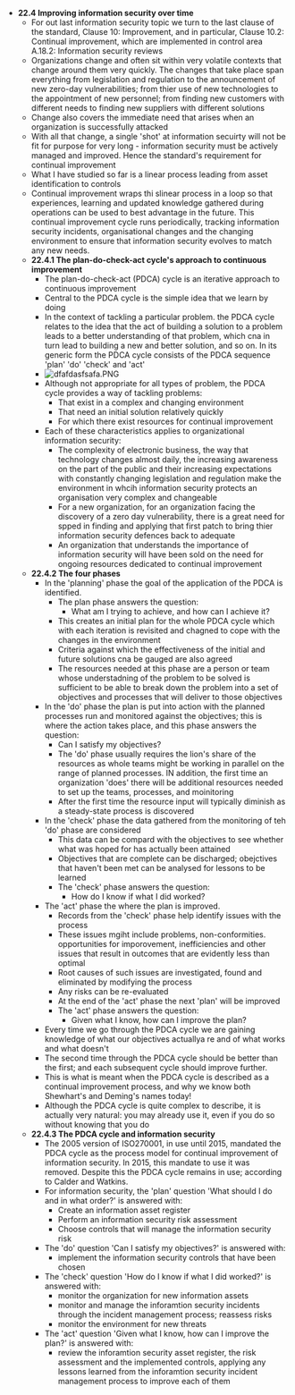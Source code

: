 - **22.4 Improving information security over time**
	- For out last information security topic we turn to the last clause of the standard, Clause 10: Improvement, and in particular, Clause 10.2: Continual improvement, which are implemented in control area A.18.2: Information security reviews
	- Organizations change and often sit within very volatile contexts that change around them very quickly. The changes that take place span everything from legislation and regulation to the announcement of new zero-day vulnerabilities; from thier use of new technologies to the appointment of new personnel; from finding new customers with different needs to finding new suppliers with different solutions
	- Change also covers the immediate need that arises when an organization is successfully attacked
	- With all that change, a single 'shot' at information secuirty will not be fit for purpose for very long - information security must be actively managed and improved. Hence the standard's requirement for continual improvement
	- What I have studied so far is a linear process leading from asset identification to controls
	- Continual improvement wraps thi slinear process in a loop so that experiences, learning and updated knowledge gathered during operations can be used to best advantage in the future. This continual improvement cycle runs periodically, tracking information security incidents, organisational changes and the changing environment to ensure that information security evolves to match any new needs.
	- **22.4.1 The plan-do-check-act cycle's approach to continuous improvement**
		- The plan-do-check-act (PDCA) cycle is an iterative approach to continuous improvement
		- Central to the PDCA cycle is the simple idea that we learn by doing
		- In the context of tackling a particular problem. the PDCA cycle relates to the idea that the act of building a solution to a problem leads to a better understanding of that problem, which cna in turn lead to building a new and better solution, and so on. In its generic form the PDCA cycle consists of the PDCA sequence 'plan' 'do' 'check' and 'act'
		- ![dfafdasfsafa.PNG](../../../_resources/dfafdasfsafa.PNG)
		- Although not appropriate for all types of problem, the PDCA cycle provides a way of tackling problems:
			- That exist in a complex and changing environment
			- That need an initial solution relatively quickly
			- For which there exist resources for continual improvement
		- Each of these characteristics applies to organizational information security:
			- The complexity of electronic business, the way that technology changes almost daily, the increasing awareness on the part of the public and their increasing expectations with constantly changing legislation and regulation make the environment in whcih information security protects an organisation very complex and changeable
			- For a new organization, for an organization facing the discovery of a zero day vulnerability, there is a great need for spped in finding and applying that first patch to bring thier information security defences back to adequate
			- An organization that understands the importance of information security will have been sold on the need for ongoing resources dedicated to continual improvement
	- **22.4.2 The four phases**
		- In the 'planning' phase the goal of the application of the PDCA is identified.
			- The plan phase answers the question:
				- What am I trying to achieve, and how can I achieve it?
			- This creates an initial plan for the whole PDCA cycle which with each iteration is revisited and chagned to cope with the changes in the environment
			- Criteria against which the effectiveness of the initial and future solutions cna be gauged are also agreed
			- The resources needed at this phase are a person or team whose understadning of the problem to be solved is sufficient to be able to break down the problem into a set of objectives and processes that will deliver to those objectives
		- In the 'do' phase the plan is put into action with the planned processes run and monitored against the objectives; this is where the action takes place, and this phase answers the question:
			- Can I satisfy my objectives?
			- The 'do' phase usually requires the lion's share of the resources as whole teams might be working in parallel on the range of planned processes. IN addition, the first time an organization 'does' there will be additional resources needed to set up the teams, processes, and moinitoring
			- After the first time the resource input will typically diminish as a steady-state process is discovered
		- In the 'check' phase the data gathered from the monitoring of teh 'do' phase are considered
			- This data can be compard with the objectives to see whether what was hoped for has actually been attained
			- Objectives that are complete can be discharged; obejctives that haven't been met can be analysed for lessons to be learned
			- The 'check' phase answers the question:
				- How do I know if what I did worked?
		- The 'act' phase the where the plan is improved.
			- Records from the 'check' phase help identify issues with the process
			- These issues mgiht include problems, non-conformities. opportunities for imporovement, inefficiencies and other issues that result in outcomes that are evidently less than optimal
			- Root causes of such issues are investigated, found and eliminated by modifying the process
			- Any risks can be re-evaluated
			- At the end of the 'act' phase the next 'plan' will be improved
			- The 'act' phase answers the question:
				- Given what I know, how can I improve the plan?
		- Every time we go through the PDCA cycle we are gaining knowledge of what our objectives actuallya re and of what works and what doesn't
		- The second time through the PDCA cycle should be better than the first; and each subsequent cycle should improve further.
		- This is what is meant when the PDCA cycle is described as a continual improvement process, and why we know both Shewhart's and Deming's names today!
		- Although the PDCA cycle is quite complex to describe, it is actually very natural: you may already use it, even if you do so without knowing that you do
	- **22.4.3 The PDCA cycle and information security**
		- The 2005 version of ISO270001, in use until 2015, mandated the PDCA cycle as the process model for continual improvement of information security. In 2015, this mandate to use it was removed. Despite this the PDCA cycle remains in use; according to Calder and Watkins.
		- For information security, the 'plan' question 'What should I do and in what order?' is answered with:
			- Create an information asset register
			- Perform an information security risk assessment
			- Choose controls that will manage the information security risk
		- The 'do' question 'Can I satisfy my objectives?' is answered with:
			- implement the information security controls that have been chosen
		- The 'check' question 'How do I know if what I did worked?' is answered with:
			- monitor the organization for new information assets
			- monitor and manage the inforamtion security incidents through the incident management process; reassess risks
			- monitor the environment for new threats
		- The 'act' question 'Given what I know, how can I improve the plan?' is answered with:
			- review the inforamtion security asset register, the risk assessment and the implemented controls, applying any lessons learned from the inforamtion security incident management process to improve each of them

